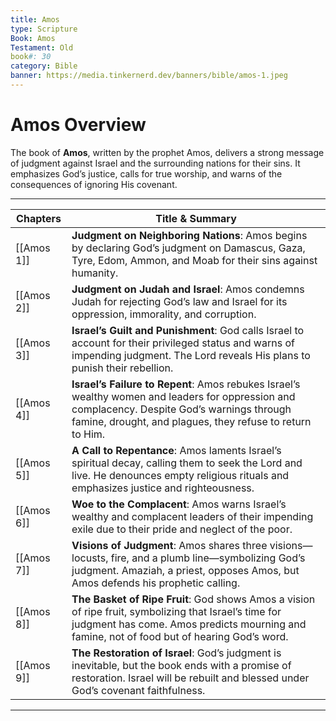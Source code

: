 ```yaml
---
title: Amos
type: Scripture
Book: Amos
Testament: Old
book#: 30
category: Bible
banner: https://media.tinkernerd.dev/banners/bible/amos-1.jpeg
---
```

# Amos Overview

The book of **Amos**, written by the prophet Amos, delivers a strong message of judgment against Israel and the surrounding nations for their sins. It emphasizes God’s justice, calls for true worship, and warns of the consequences of ignoring His covenant.

---

| Chapters | Title & Summary |
|---------|-----------------|
| [[Amos 1]] | **Judgment on Neighboring Nations**: Amos begins by declaring God’s judgment on Damascus, Gaza, Tyre, Edom, Ammon, and Moab for their sins against humanity. |
| [[Amos 2]] | **Judgment on Judah and Israel**: Amos condemns Judah for rejecting God’s law and Israel for its oppression, immorality, and corruption. |
| [[Amos 3]] | **Israel’s Guilt and Punishment**: God calls Israel to account for their privileged status and warns of impending judgment. The Lord reveals His plans to punish their rebellion. |
| [[Amos 4]] | **Israel’s Failure to Repent**: Amos rebukes Israel’s wealthy women and leaders for oppression and complacency. Despite God’s warnings through famine, drought, and plagues, they refuse to return to Him. |
| [[Amos 5]] | **A Call to Repentance**: Amos laments Israel’s spiritual decay, calling them to seek the Lord and live. He denounces empty religious rituals and emphasizes justice and righteousness. |
| [[Amos 6]] | **Woe to the Complacent**: Amos warns Israel’s wealthy and complacent leaders of their impending exile due to their pride and neglect of the poor. |
| [[Amos 7]] | **Visions of Judgment**: Amos shares three visions—locusts, fire, and a plumb line—symbolizing God’s judgment. Amaziah, a priest, opposes Amos, but Amos defends his prophetic calling. |
| [[Amos 8]] | **The Basket of Ripe Fruit**: God shows Amos a vision of ripe fruit, symbolizing that Israel’s time for judgment has come. Amos predicts mourning and famine, not of food but of hearing God’s word. |
| [[Amos 9]] | **The Restoration of Israel**: God’s judgment is inevitable, but the book ends with a promise of restoration. Israel will be rebuilt and blessed under God’s covenant faithfulness. |

---

